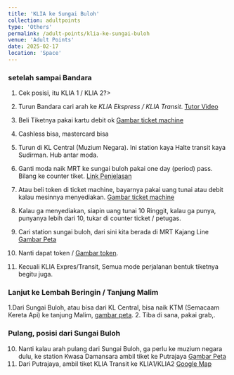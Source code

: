 ```yaml
---
title: 'KLIA ke Sungai Buloh'
collection: adultpoints
type: 'Others'
permalink: /adult-points/klia-ke-sungai-buloh
venue: 'Adult Points'
date: 2025-02-17
location: 'Space'
---
```


### setelah sampai Bandara

1. Cek posisi, itu KLIA 1 / KLIA 2?>

1. Turun Bandara cari arah ke *KLIA Ekspress / KLIA Transit*. [Tutor Video](https://www.youtube.com/watch?v=Z4GZlhqh498)
2. Beli Tiketnya pakai kartu debit ok [Gambar ticket machine](https://en.syfaganjarstory.com/wp-content/uploads/sites/2/2023/01/mesin-tiket-KLIA-Express_reg.webp)
3. Cashless bisa, mastercard bisa
4. Turun di KL Central (Muzium Negara). Ini station kaya Halte transit kaya Sudirman. Hub antar moda.
5. Ganti moda naik MRT ke sungai buloh pakai one day (period) pass. Bilang ke counter tiket. [Link Penjelasan](https://www.klia2.info/promotions/mycity-pass/)
6. Atau beli token di ticket machine, bayarnya pakai uang tunai atau debit kalau mesinnya menyediakan. [Gambar ticket machine](https://www.mrt.com.my/images/fares/token_vending_machine_1.jpg)
7. Kalau ga menyediakan, siapin uang tunai 10 Ringgit, kalau ga punya, punyanya lebih dari 10, tukar di counter ticket / petugas.
8. Cari station sungai buloh, dari sini kita berada di MRT Kajang Line [Gambar Peta](https://i0.wp.com/www.klsentral.info/wp-content/uploads/2018/04/SBK-Alligment-Map-with-Station-Naming.jpg?w=2008&ssl=1) 
9. Nanti dapat token / [Gambar token](https://www.mrt.com.my/images/fares/token_vending_machine_1.jpg). 
10. Kecuali KLIA Expres/Transit, Semua mode perjalanan bentuk tiketnya begitu juga. 

### Lanjut ke Lembah Beringin / Tanjung Malim
1.Dari Sungai Buloh, atau bisa dari KL Central, bisa naik KTM (Semacaam Kereta Api) ke tanjung Malim, [gambar peta](https://www.researchgate.net/profile/Ummi-Khalid/publication/356411414/figure/fig1/AS:11431281105432469@1670403625141/KTM-Komuter-route-map.png).
2. Tiba di sana, pakai grab,.

### Pulang, posisi dari Sungai Buloh

10. Nanti kalau arah pulang dari Sungai Buloh, ga perlu ke muzium negara dulu, ke station Kwasa Damansara ambil tiket ke Putrajaya [Gambar Peta](https://www.mymrt.com.my/wp-content/uploads/2024/03/MRT-Putrajaya-Line-Alignment-Map-edited-FEB2024-scaled.jpg)
11. Dari Putrajaya, ambil tiket KLIA Transit ke KLIA1/KLIA2 [Google Map](https://g.co/kgs/2MEBZZN)
